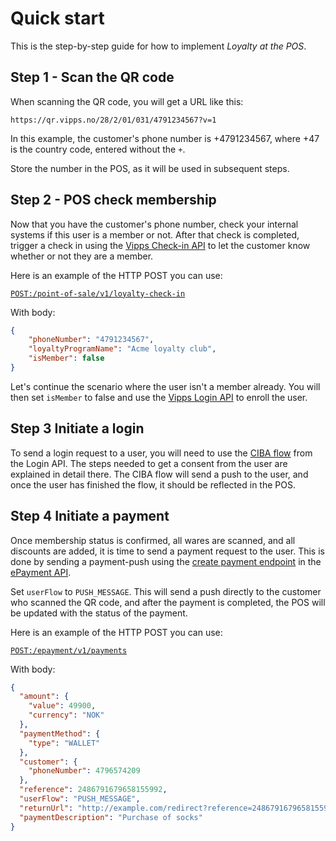<!-- START_METADATA
---
title: Quick start with Loyalty in POS
sidebar_label: Quick start
sidebar_position: 2
pagination_next: null
pagination_prev: null
---
END_METADATA -->

# Quick start

This is the step-by-step guide for how to implement _Loyalty at the POS_.

## Step 1 - Scan the QR code

When scanning the QR code, you will get a URL like this:

```text
https://qr.vipps.no/28/2/01/031/4791234567?v=1
```

In this example, the customer's phone number is +4791234567, where +47 is the country code, entered without the `+`.

Store the number in the POS, as it will be used in subsequent steps.

## Step 2 - POS check membership

Now that you have the customer's phone number, check your internal systems if this user is a member or not. After that check is completed, trigger a check in using the [Vipps Check-in API](https://github.com/vippsas/vipps-check-in-api) to let the customer know whether or not they are a member.

Here is an example of the HTTP POST you can use:

[`POST:/point-of-sale/v1/loyalty-check-in`](https://developer.vippsmobilepay.com/api/check-in#tag/Loyalty-check-in/operation/initiateLoyaltyCheckIn)

With body:

```json
{
    "phoneNumber": "4791234567",
    "loyaltyProgramName": "Acme loyalty club",
    "isMember": false
}
```

Let's continue the scenario where the user isn't a member already. You will then set `isMember` to false and use the
[Vipps Login API](https://developer.vippsmobilepay.com/docs/APIs/login-api)
 to enroll the user.

## Step 3 Initiate a login

To send a login request to a user, you will need to use the
[CIBA flow](https://developer.vippsmobilepay.com/docs/APIs/login-api/api-guide/flows/phone-number-ciba-flows)
from the Login API. The steps needed to get a consent from the user are explained in detail there. The CIBA flow will send a push to the user, and once the user has finished the flow, it should be reflected in the POS.

## Step 4 Initiate a payment

Once membership status is confirmed, all wares are scanned, and all discounts are added, it is time to send a payment request to the user.
This is done by sending a payment-push using the
[create payment endpoint](https://developer.vippsmobilepay.com/api/epayment#tag/CreatePayments/operation/createPayment)
in the [ePayment API](https://developer.vippsmobilepay.com/docs/APIs/epayment-api).

Set `userFlow` to `PUSH_MESSAGE`. This will send a push directly to the customer who scanned the QR code, and after the payment is completed, the POS will be updated with the status of the payment.

Here is an example of the HTTP POST you can use:

[`POST:/epayment/v1/payments`](https://developer.vippsmobilepay.com/api/epayment#tag/CreatePayments/operation/createPayment)

With body:

```json
{
  "amount": {
    "value": 49900,
    "currency": "NOK"
  },
  "paymentMethod": {
    "type": "WALLET"
  },
  "customer": {
    "phoneNumber": 4796574209
  },
  "reference": 2486791679658155992,
  "userFlow": "PUSH_MESSAGE",
  "returnUrl": "http://example.com/redirect?reference=2486791679658155992",
  "paymentDescription": "Purchase of socks"
}
```


